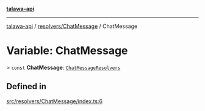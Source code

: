 [**talawa-api**](../../../README.md)

***

[talawa-api](../../../modules.md) / [resolvers/ChatMessage](../README.md) / ChatMessage

# Variable: ChatMessage

\> `const` **ChatMessage**: [`ChatMessageResolvers`](../../../types/generatedGraphQLTypes/type-aliases/ChatMessageResolvers.md)

## Defined in

[src/resolvers/ChatMessage/index.ts:6](https://github.com/PalisadoesFoundation/talawa-api/blob/5c5b29a0ea487bda8306089fe128f43f3be29f94/src/resolvers/ChatMessage/index.ts#L6)
